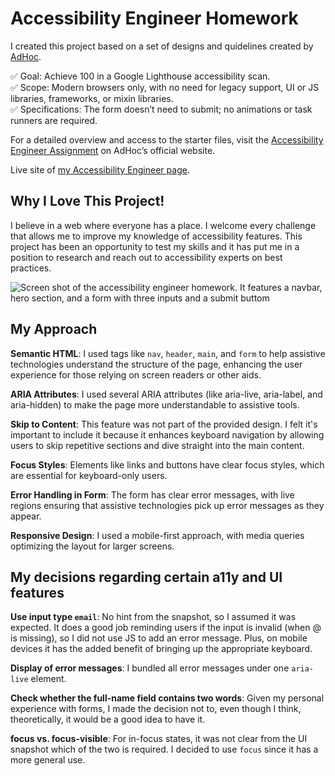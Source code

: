 
# Accessibility Engineer Homework

I created this project based on a set of designs and quidelines created by [AdHoc](https://homework.adhoc.team/).

✅ Goal: Achieve 100 in a Google Lighthouse accessibility scan.
<br>✅ Scope: Modern browsers only, with no need for legacy support, UI or JS libraries, frameworks, or mixin libraries.
<br>✅ Specifications: The form doesn’t need to submit; no animations or task runners are required. 

For a detailed overview and access to the starter files, visit the [Accessibility Engineer Assignment](https://homework.adhoc.team/accessibility_engineer/) on AdHoc’s official website.

Live site of [my Accessibility Engineer page](https://a11y-engineer.netlify.app/).

## Why I Love This Project!
I believe in a web where everyone has a place. I welcome every challenge that allows me to improve my knowledge of accessibility features. This project has been an opportunity to test my skills and it has put me in a position to research and reach out to accessibility experts on best practices.

![Screen shot of the accessibility engineer homework. It features a navbar, hero section, and a form with three inputs and a submit buttom](https://github.com/CorinaMurg/a11y-engineer-homework/assets/115652409/17d1484c-ebc5-42ed-994c-bf674f5a62fb)

## My Approach 
**Semantic HTML**: I used tags like `nav`, `header`, `main`, and `form` to help assistive technologies understand the structure of the page, enhancing the user experience for those relying on screen readers or other aids.

**ARIA Attributes**: I used several ARIA attributes (like aria-live, aria-label, and aria-hidden) to make the page more understandable to assistive tools.

**Skip to Content**: This feature was not part of the provided design. I felt it's important to include it because it enhances keyboard navigation by allowing users to skip repetitive sections and dive straight into the main content.

**Focus Styles**: Elements like links and buttons have clear focus styles, which are essential for keyboard-only users.

**Error Handling in Form**: The form has clear error messages, with live regions ensuring that assistive technologies pick up error messages as they appear.

**Responsive Design**: I used a mobile-first approach, with media queries optimizing the layout for larger screens. 

## My decisions regarding certain a11y and UI features
**Use input type `email`**:
No hint from the snapshot, so I assumed it was expected. It does a good job reminding users if the input is invalid (when @ is missing), so I did not use JS to add an error message. Plus, on mobile devices it has the added benefit of bringing up the appropriate keyboard.

**Display of error messages**:
I bundled all error messages under one `aria-live` element. 

**Check whether the full-name field contains two words**:
Given my personal experience with forms, I made the decision not to, even though I think, theoretically, it would be a good idea to have it.

**focus vs. focus-visible**:
For in-focus states, it was not clear from the UI snapshot which of the two is required. I decided to use `focus` since it has a more general use.

